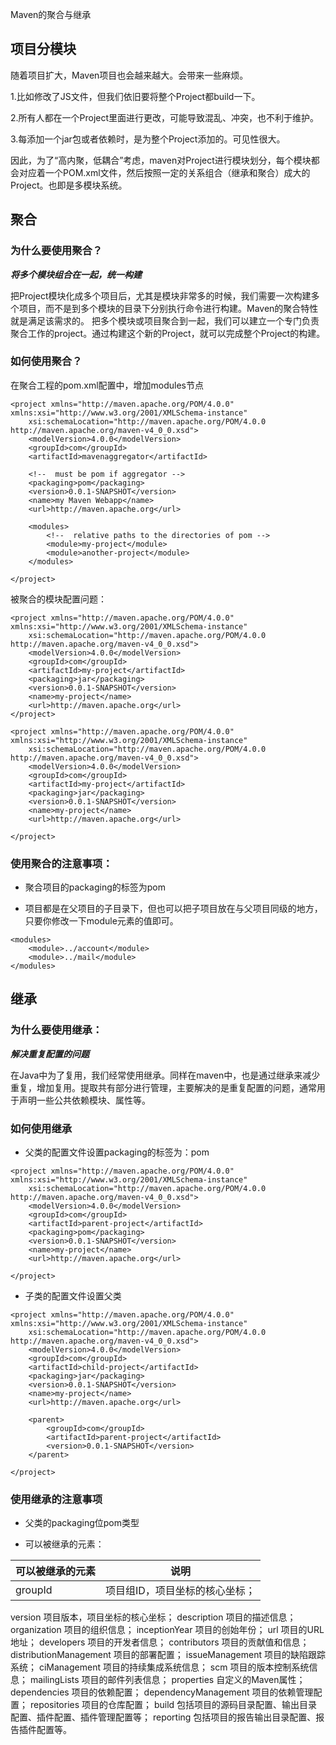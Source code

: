 Maven的聚合与继承

## 项目分模块

随着项目扩大，Maven项目也会越来越大。会带来一些麻烦。

1.比如修改了JS文件，但我们依旧要将整个Project都build一下。

2.所有人都在一个Project里面进行更改，可能导致混乱、冲突，也不利于维护。

3.每添加一个jar包或者依赖时，是为整个Project添加的。可见性很大。

因此，为了“高内聚，低耦合”考虑，maven对Project进行模块划分，每个模块都会对应着一个POM.xml文件，然后按照一定的关系组合（继承和聚合）成大的Project。也即是多模块系统。

## 聚合

### 为什么要使用聚合？

***将多个模块组合在一起，统一构建***

把Project模块化成多个项目后，尤其是模块非常多的时候，我们需要一次构建多个项目，而不是到多个模块的目录下分别执行命令进行构建。Maven的聚合特性就是满足该需求的。
把多个模块或项目聚合到一起，我们可以建立一个专门负责聚合工作的project。通过构建这个新的Project，就可以完成整个Project的构建。

### 如何使用聚合？

在聚合工程的pom.xml配置中，增加modules节点

```
<project xmlns="http://maven.apache.org/POM/4.0.0" xmlns:xsi="http://www.w3.org/2001/XMLSchema-instance"
	xsi:schemaLocation="http://maven.apache.org/POM/4.0.0 http://maven.apache.org/maven-v4_0_0.xsd">
	<modelVersion>4.0.0</modelVersion>
	<groupId>com</groupId>
	<artifactId>mavenaggregator</artifactId>
 
	<!--  must be pom if aggregator -->
	<packaging>pom</packaging>
	<version>0.0.1-SNAPSHOT</version>
	<name>my Maven Webapp</name>
	<url>http://maven.apache.org</url>
	
	<modules>
		<!--  relative paths to the directories of pom -->
	    <module>my-project</module>
	    <module>another-project</module>
	</modules>
 
</project>

```

被聚合的模块配置问题：

```
<project xmlns="http://maven.apache.org/POM/4.0.0" xmlns:xsi="http://www.w3.org/2001/XMLSchema-instance"
	xsi:schemaLocation="http://maven.apache.org/POM/4.0.0 http://maven.apache.org/maven-v4_0_0.xsd">
	<modelVersion>4.0.0</modelVersion>
	<groupId>com</groupId>
	<artifactId>my-project</artifactId>
	<packaging>jar</packaging>
	<version>0.0.1-SNAPSHOT</version>
	<name>my-project</name>
	<url>http://maven.apache.org</url>
</project>

```

```
<project xmlns="http://maven.apache.org/POM/4.0.0" xmlns:xsi="http://www.w3.org/2001/XMLSchema-instance"
	xsi:schemaLocation="http://maven.apache.org/POM/4.0.0 http://maven.apache.org/maven-v4_0_0.xsd">
	<modelVersion>4.0.0</modelVersion>
	<groupId>com</groupId>
	<artifactId>my-project</artifactId>
	<packaging>jar</packaging>
	<version>0.0.1-SNAPSHOT</version>
	<name>my-project</name>
	<url>http://maven.apache.org</url>
 
</project>

```

### 使用聚合的注意事项：

* 聚合项目的packaging的标签为pom

* 项目都是在父项目的子目录下，但也可以把子项目放在与父项目同级的地方，只要你修改一下module元素的值即可。

```
<modules>
    <module>../account</module>
    <module>../mail</module>
</modules>
```

## 继承

### 为什么要使用继承：

***解决重复配置的问题***

在Java中为了复用，我们经常使用继承。同样在maven中，也是通过继承来减少重复，增加复用。提取共有部分进行管理，主要解决的是重复配置的问题，通常用于声明一些公共依赖模块、属性等。

### 如何使用继承

* 父类的配置文件设置packaging的标签为：pom

```
<project xmlns="http://maven.apache.org/POM/4.0.0" xmlns:xsi="http://www.w3.org/2001/XMLSchema-instance"
	xsi:schemaLocation="http://maven.apache.org/POM/4.0.0 http://maven.apache.org/maven-v4_0_0.xsd">
	<modelVersion>4.0.0</modelVersion>
	<groupId>com</groupId>
	<artifactId>parent-project</artifactId>
	<packaging>pom</packaging>
	<version>0.0.1-SNAPSHOT</version>
	<name>my-project</name>
	<url>http://maven.apache.org</url>
 
</project>

```

* 子类的配置文件设置父类

```
<project xmlns="http://maven.apache.org/POM/4.0.0" xmlns:xsi="http://www.w3.org/2001/XMLSchema-instance"
	xsi:schemaLocation="http://maven.apache.org/POM/4.0.0 http://maven.apache.org/maven-v4_0_0.xsd">
	<modelVersion>4.0.0</modelVersion>
	<groupId>com</groupId>
	<artifactId>child-project</artifactId>
	<packaging>jar</packaging>
	<version>0.0.1-SNAPSHOT</version>
	<name>my-project</name>
	<url>http://maven.apache.org</url>
 
	<parent>
        <groupId>com</groupId>
        <artifactId>parent-project</artifactId>
        <version>0.0.1-SNAPSHOT</version>
    </parent>
 
</project>

```

### 使用继承的注意事项

* 父类的packaging位pom类型

* 可以被继承的元素：

| 可以被继承的元素 | 说明 |
| ---- | ---- |
| groupId |	项目组ID，项目坐标的核心坐标； |
version	项目版本，项目坐标的核心坐标；
description	项目的描述信息；
organization	项目的组织信息；
inceptionYear	项目的创始年份；
url	项目的URL地址；
developers	项目的开发者信息；
contributors	项目的贡献值和信息；
distributionManagement	项目的部署配置；
issueManagement	项目的缺陷跟踪系统；
ciManagement	项目的持续集成系统信息；
scm	项目的版本控制系统信息；
mailingLists	项目的邮件列表信息；
properties	自定义的Maven属性；
dependencies	项目的依赖配置；
dependencyManagement	项目的依赖管理配置；
repositories	项目的仓库配置；
build	包括项目的源码目录配置、输出目录配置、插件配置、插件管理配置等；
reporting	包括项目的报告输出目录配置、报告插件配置等。



